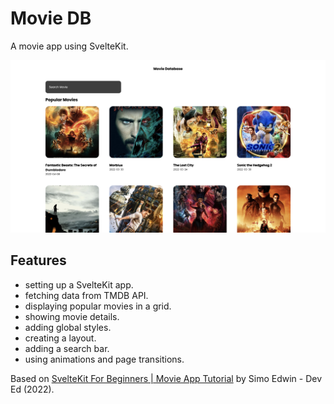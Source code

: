 # Movie DB

A movie app using SvelteKit.

<p align="center">
        <img src="screenshot.png">
</p>

## Features

- setting up a SvelteKit app.
- fetching data from TMDB API.
- displaying popular movies in a grid.
- showing movie details.
- adding global styles.
- creating a layout.
- adding a search bar.
- using animations and page transitions.

Based on [SvelteKit For Beginners | Movie App Tutorial](https://www.youtube.com/watch?v=ydR_M0fw9Xc) by Simo Edwin - Dev Ed (2022).